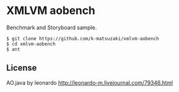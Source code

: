 XMLVM aobench
====================
Benchmark and Storyboard sample.

    $ git clone https://github.com/k-matsuzaki/xmlvm-aobench
    $ cd xmlvm-aobench
    $ ant


License
-------
AO.java by leonardo http://leonardo-m.livejournal.com/79346.html
